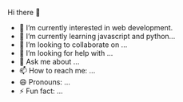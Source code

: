 Hi there 👋

- 🔭 I’m currently interested in web development.
- 🌱 I’m currently learning javascript and python...
- 👯 I’m looking to collaborate on ...
- 🤔 I’m looking for help with ...
- 💬 Ask me about ...
- 📫 How to reach me: ...
- 😄 Pronouns: ...
- ⚡ Fun fact: ...

